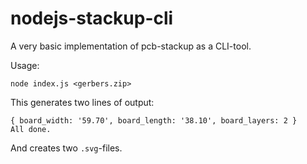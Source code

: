 # nodejs-stackup-cli

A very basic implementation of pcb-stackup as a CLI-tool.

Usage:

```
node index.js <gerbers.zip>
```

This generates two lines of output:

```
{ board_width: '59.70', board_length: '38.10', board_layers: 2 }
All done.
```

And creates two `.svg`-files.
